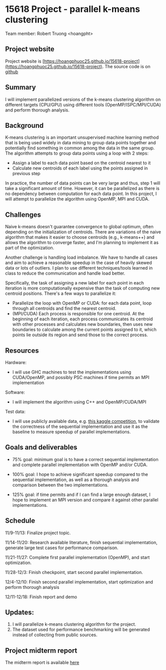 # 15618 Project - parallel k-means clustering

Team member: Robert Truong \<hoangpht>

## Project website

Project website is [https://hoangphuoc25.github.io/15618-project](https://hoangphuoc25.github.io/15618-project). The source code is on [github](https://github.com/hoangphuoc25/15618-project) 


## Summary

I will implement parallelized versions of the k-means clustering algorithm on different targets (CPU/GPU) using different tools (OpenMP/ISPC/MPI/CUDA) and perform thorough analysis.

## Background

K-means clustering is an important unsupervised machine learning method that is being used widely in data mining to group data points together and potentially find something in common among the data in the same group. The algorithm attempts to group data points using a loop with 2 steps:

- Assign a label to each data point based on the centroid nearest to it
- Calculate new centroids of each label using the points assigned in previous step

In practice, the number of data points can be very large and thus, step 1 will take a significant amount of time. However, it can be parallelized as there is no dependency between computation for each data point. In this project, I will attempt to parallelize the algorithm using OpenMP, MPI and CUDA.


## Challenges

Naive k-means doesn't guarantee convergence to global optimum, often depending on the initialization of centroids. There are variations of the naive algorithm that makes it easier to choose centroids (e.g., k-means++) and allows the algorithm to converge faster, and I'm planning to implement it as part of the optimization.

Another challenge is handling load imbalance. We have to handle all cases and aim to achieve a reasonable speedup in the case of heavily skewed data or lots of outliers. I plan to use different techniques/tools learned in class to reduce the communication and handle load better.

Specifically, the task of assigning a new label for each point in each iteration is more computationally expensive than the task of computing new centroid positions. There's a few ways to parallelize it:

- Parallelize the loop with OpenMP or CUDA: for each data point, loop through all centroids and find the nearest centroid. 
- (MPI/CUDA) Each process is responsible for one centroid. At the beginning of each iteration, each process communicates its centroid with other processes and calculates new boundaries, then uses new boundaries to calculate among the current points assigned to it, which points lie outside its region and send those to the correct process.


## Resources

Hardware:

-   I will use GHC machines to test the implementations using CUDA/OpenMP, and possibly PSC machines if time permits an MPI implementation
    

Software:

-   I will implement the algorithm using C++ and OpenMP/CUDA/MPI
    

Test data:

-   I will use publicly available data, e.g. [this kaggle competition](https://www.kaggle.com/code/ryanholbrook/clustering-with-k-means), to validate the correctness of the sequential implementation and use it as the baseline to measure speedup of parallel implementations.
    

## Goals and deliverables

- 75% goal: minimum goal is to have a correct sequential implementation and complete parallel implementation with OpenMP and/or CUDA.

- 100% goal: I hope to achieve significant speedup compared to the sequential implementation, as well as a thorough analysis and comparison between the two implementations.

- 125% goal: if time permits and if I can find a large enough dataset, I hope to implement an MPI version and compare it against other parallel implementations.

## Schedule

11/9-11/13: Finalize project topic.

11/14-11/20: Research available literature, finish sequential implementation, generate large test cases for performance comparison.

11/21-11/27: Complete first parallel implementation (OpenMP), and start optimization.

11/28-12/3: Finish checkpoint, start second parallel implementation.

12/4-12/10: Finish second parallel implementation, start optimization and perform thorough analysis

12/11-12/18: Finish report and demo

## Updates:
1. I will parallelize k-means clustering algorithm for the project.
2. The dataset used for performance benchmarking will be generated instead of collecting from public sources.

## Project midterm report

The midterm report is available [here](https://drive.google.com/file/d/1mPvtaXefN5sY9G1h6jy3d-97l_mSWNO1/view?usp=share_link)
